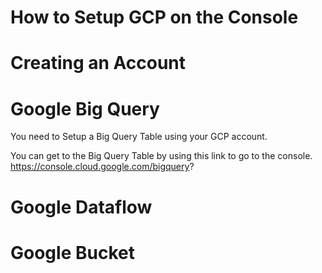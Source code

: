 # How to Setup GCP on the Console

# Creating an Account



# Google Big Query

You need to Setup a Big Query Table using your GCP account.

You can get to the Big Query Table by using this link to go to the console.
https://console.cloud.google.com/bigquery?

# Google Dataflow

# Google Bucket
